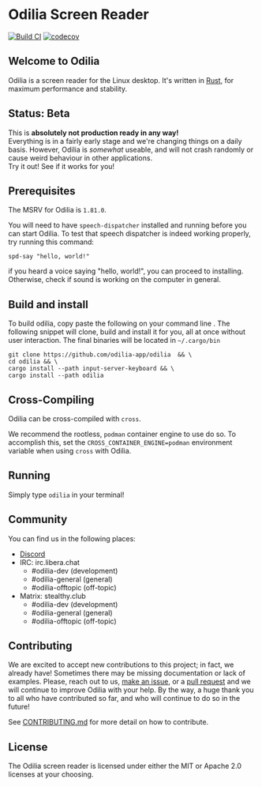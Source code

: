 # Odilia Screen Reader

[![Build CI](https://github.com/odilia-app/odilia/actions/workflows/ci.yml/badge.svg)](https://github.com/odilia-app/odilia/actions)
[![codecov](https://codecov.io/gh/odilia-app/odilia/branch/main/graph/badge.svg?token=BM4SQ9BLK4)](https://codecov.io/gh/odilia-app/odilia)

## Welcome to Odilia

Odilia is a screen reader for the Linux desktop.
It's written in [Rust](https://rust-lang.org), for maximum performance and stability.

## Status: Beta

This is **absolutely not production ready in any way!**  
Everything is in a fairly early stage and we're changing things on a daily basis.
However, Odilia is _somewhat_ useable, and will not crash randomly or cause weird behaviour in other applications.  
Try it out! See if it works for you!

## Prerequisites

The MSRV for Odilia is `1.81.0`.

You will need to have `speech-dispatcher` installed and running before you can start Odilia.
To test that speech dispatcher is indeed working properly, try running this command:

```shell
spd-say "hello, world!"
```

if you heard a voice saying "hello, world!", you can proceed to installing.
Otherwise, check if sound is working on the computer in general.

## Build and install

To build odilia, copy paste the following on your command line . The following snippet will clone, build and install it for you, all at once without user interaction. The final binaries will be located in `~/.cargo/bin`

```shell
git clone https://github.com/odilia-app/odilia  && \
cd odilia && \
cargo install --path input-server-keyboard && \
cargo install --path odilia
```

## Cross-Compiling

Odilia can be cross-compiled with `cross`.

We recommend the rootless, `podman` container engine to use do so.
To accomplish this, set the `CROSS_CONTAINER_ENGINE=podman` environment variable when using `cross` with Odilia.

## Running

Simply type `odilia` in your terminal!

## Community

You can find us in the following places:

- [Discord](https://discord.gg/RVpRb9nS6K)
- IRC: irc.libera.chat
  - #odilia-dev (development)
  - #odilia-general (general)
  - #odilia-offtopic (off-topic)
- Matrix: stealthy.club
  - #odilia-dev (development)
  - #odilia-general (general)
  - #odilia-offtopic (off-topic)

## Contributing

We are excited to accept new contributions to this project; in fact, we already have! Sometimes there may be missing documentation or lack of examples. Please, reach out to us, [make an issue](https://github.com/odilia-app/odilia), or a [pull request](https://github.com/odilia-app/odilia/pulls) and we will continue to improve Odilia with your help. By the way, a huge thank you to all who have contributed so far, and who will continue to do so in the future!

See [CONTRIBUTING.md](./CONTRIBUTING.md) for more detail on how to contribute.

## License

The Odilia screen reader is licensed under either the MIT or Apache 2.0 licenses at your choosing.
